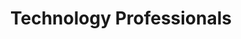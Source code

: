---
title: "Technology Professionals"
url: /homer-glen/technology-professionals/
shop: electronics
---